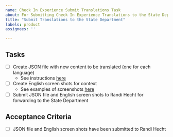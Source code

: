 ```yaml
---
name: Check In Experience Submit Translations Task
about: For Submitting Check In Experience Translations to the State Department
title: "Submit Translations to the State Department"
labels: product
assignees: ''

---
```


## Tasks
- [ ] Create JSON file with new content to be translated (one for each language)
  - See instructions [here](https://github.com/department-of-veterans-affairs/va.gov-team/blob/master/products/health-care/checkin/translations/json-compare/README.md)
- [ ] Create English screen shots for context
  - See examples of screenshots [here](https://github.com/department-of-veterans-affairs/va.gov-team/tree/master/products/health-care/checkin/translations/spanish-round-3)
- [ ] Submit JSON file and English screen shots to Randi Hecht for forwarding to the State Department

## Acceptance Criteria
- [ ] JSON file and English screen shots have been submitted to Randi Hecht
